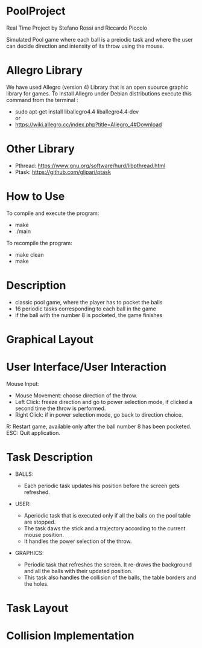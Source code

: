 # PoolProject

Real Time Project by Stefano Rossi and Riccardo Piccolo

Simulated Pool game where each ball is a preiodic task and where the user can decide direction and intensity of its throw using the mouse.

# Allegro Library

We have used Allegro (version 4) Library that is an open suource graphic library for games.
To install Allegro under Debian distributions execute this command from the terminal :
- sudo apt‐get install liballegro4.4 liballegro4.4‐dev 
<br/>or<br/>
- https://wiki.allegro.cc/index.php?title=Allegro_4#Download

# Other Library
- Pthread: https://www.gnu.org/software/hurd/libpthread.html
- Ptask: https://github.com/glipari/ptask

# How to Use

To compile and execute the program:
- make
- ./main

To recompile the program:
- make clean
- make

# Description

- classic pool game, where the player has to pocket the balls
- 16 periodic tasks corresponding to each ball in the game
- if the ball with the number 8 is pocketed, the game finishes

# Graphical Layout



# User Interface/User Interaction

Mouse Input:
  - Mouse Movement: choose direction of the throw.
  - Left Click: freeze direction and go to power selection mode, if clicked a second time the throw is performed.
  - Right Click: if in power selection mode, go back to direction choice.
  
R: Restart game, available only after the ball number 8 has been pocketed.  
ESC: Quit application.

# Task Description

- BALLS:
  - Each periodic task updates his position before the screen gets refreshed.
  
- USER:
  - Aperiodic task that is executed only if all the balls on the pool table are stopped.
  - The task daws the stick and a trajectory according to the current mouse position.
  - It handles the power selection of the throw.
  
- GRAPHICS:
  - Periodic task that refreshes the screen. It re-draws the background and all the balls with their updated position.
  - This task also handles the collision of the balls, the table borders and the holes.
  
# Task Layout
  
# Collision Implementation
